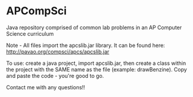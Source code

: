 APCompSci
=========

Java repository comprised of common lab problems in an AP Computer Science curriculum 

Note - All files import the apcslib.jar library. It can be found here: http://pavao.org/compsci/apcs/apcslib.jar 

To use: create a java project, import apcslib.jar, then create a class within the project with the SAME name as the file (example: drawBenzine). Copy and paste the code - you're good to go. 

Contact me with any questions!! 
